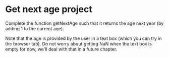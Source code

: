 # Get next age project
Complete the function getNextAge such that it returns the age next year (by adding 1 to the current age).

Note that the age is provided by the user in a text box (which you can try in the browser tab).
Do not worry about getting NaN when the text box is empty for now, we'll deal with that in a future chapter.